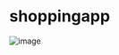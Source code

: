 # shoppingapp

![image](https://user-images.githubusercontent.com/77660268/176410955-5e01f381-5a1c-4b84-bd0c-f63413bc1b20.png)
